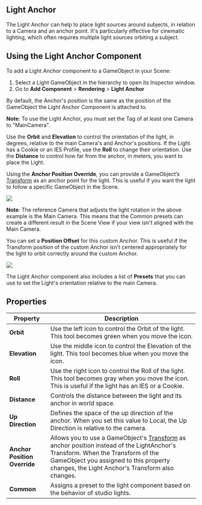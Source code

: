 ## Light Anchor

The Light Anchor can help to place light sources around subjects, in relation to a Camera and an anchor point. It's particularly effective for cinematic lighting, which often requires multiple light sources orbiting a subject.

## Using the Light Anchor Component

To add a Light Anchor component to a GameObject in your Scene:

1. Select a Light GameObject in the hierarchy to open its Inspector window.
2. Go to **Add Component** > **Rendering** > **Light Anchor**

By default, the Anchor's position is the same as the position of the GameObject the Light Anchor Component is attached to.

**Note**: To use the Light Anchor, you must set the Tag of at least one Camera to "MainCamera".

Use the **Orbit** and **Elevation** to control the orientation of the light, in degrees, relative to the main Camera's and Anchor's positions. If the Light has a Cookie or an IES Profile, use the **Roll** to change their orientation. Use the **Distance** to control how far from the anchor, in meters, you want to place the Light.

Using the **Anchor Position Override**, you can provide a GameObject’s [Transform](https://docs.unity3d.com/ScriptReference/Transform.html) as an anchor point for the light. This is useful if you want the light to follow a specific GameObject in the Scene.

![](Images/LightAnchorAnimation.gif)

**Note**: The reference Camera that adjusts the light rotation in the above example is the Main Camera. This means that the Common presets can create a different result in the Scene View if your view isn't aligned with the Main Camera.

You can set a **Position Offset** for this custom Anchor. This is useful if the Transform position of the custom Anchor isn't centered appropriately for the light to orbit correctly around the custom Anchor.

![](Images/LightAnchor0.png)


The Light Anchor component also includes a list of **Presets** that you can use to set the Light's orientation relative to the main Camera.

## Properties

| **Property**    | **Description**                                              |
| --------------- | ------------------------------------------------------------ |
| **Orbit** | Use the left icon to control the Orbit of the light. This tool becomes green when you move the icon. |
| **Elevation** | Use the middle icon to control the Elevation of the light. This tool becomes blue when you move the icon. |
| **Roll** | Use the right icon to control the Roll of the light. This tool becomes gray when you move the icon. This is useful if the light has an IES or a Cookie. |
| **Distance** | Controls the distance between the light and its anchor in world space. |
| **Up Direction** | Defines the space of the up direction of the anchor. When you set this value to Local, the Up Direction is relative to the camera. |
| **Anchor Position Override** | Allows you to use a GameObject's [Transform](https://docs.unity3d.com/ScriptReference/Transform.html) as anchor position instead of the LightAnchor's Transform. When the Transform of the GameObject you assigned to this property changes, the Light Anchor's Transform also changes. |
| **Common** | Assigns a preset to the light component based on the behavior of studio lights. |
